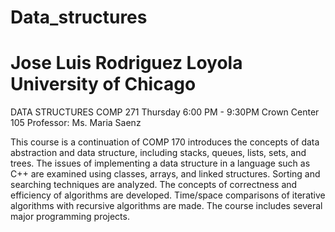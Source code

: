 Data_structures
==============================
Jose Luis Rodriguez
Loyola University of Chicago
==============================
DATA STRUCTURES
COMP 271
Thursday 6:00 PM - 9:30PM
Crown Center 105
Professor: Ms. Maria Saenz

This course is a continuation of COMP 170 introduces the concepts of data abstraction and data structure, 
including stacks, queues, lists, sets, and trees. The issues of implementing a data structure in a language such as C++ 
are examined using classes, arrays, and linked structures. Sorting and searching techniques are analyzed. 
The concepts of correctness and efficiency of algorithms are developed. Time/space comparisons of iterative algorithms 
with recursive algorithms are made. The course includes several major programming projects.

